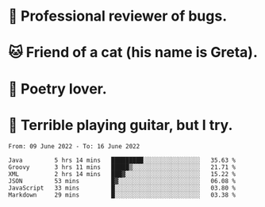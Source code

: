 # 🐛 Professional reviewer of bugs.
# 🐱 Friend of a cat (his name is Greta).
# 📜 Poetry lover.
# 🎸 Terrible playing guitar, but I try.

<!--START_SECTION:waka-->

```text
From: 09 June 2022 - To: 16 June 2022

Java         5 hrs 14 mins   █████████░░░░░░░░░░░░░░░░   35.63 %
Groovy       3 hrs 11 mins   █████▒░░░░░░░░░░░░░░░░░░░   21.71 %
XML          2 hrs 14 mins   ███▓░░░░░░░░░░░░░░░░░░░░░   15.22 %
JSON         53 mins         █▓░░░░░░░░░░░░░░░░░░░░░░░   06.08 %
JavaScript   33 mins         █░░░░░░░░░░░░░░░░░░░░░░░░   03.80 %
Markdown     29 mins         █░░░░░░░░░░░░░░░░░░░░░░░░   03.38 %
```

<!--END_SECTION:waka-->
